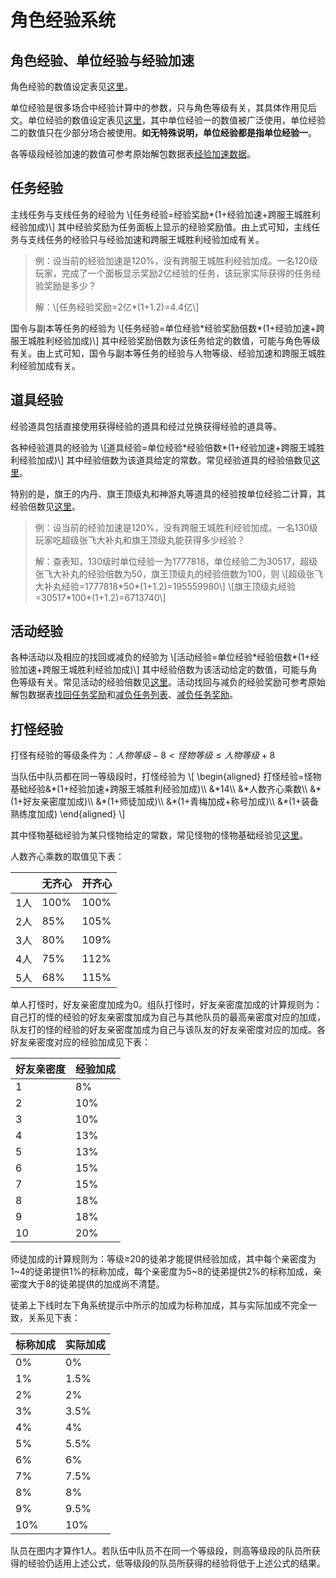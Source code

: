 # 角色经验系统

## 角色经验、单位经验与经验加速

角色经验的数值设定表见[这里](角色经验表.md)。

单位经验是很多场合中经验计算中的参数，只与角色等级有关，其具体作用见后文。单位经验的数值设定表见[这里](单位经验表.md)，其中单位经验一的数值被广泛使用，单位经验二的数值只在少部分场合被使用。**如无特殊说明，单位经验都是指单位经验一**。

各等级段经验加速的数值可参考原始解包数据表[经验加速数据][经验加速数据]。

## 任务经验

主线任务与支线任务的经验为
\\[任务经验=经验奖励\*(1+经验加速+跨服王城胜利经验加成)\\]
其中经验奖励为任务面板上显示的经验奖励值。由上式可知，主线任务与支线任务的经验只与经验加速和跨服王城胜利经验加成有关。

> 例：设当前的经验加速是120%，没有跨服王城胜利经验加成。一名120级玩家，完成了一个面板显示奖励2亿经验的任务，该玩家实际获得的任务经验奖励是多少？
>
> 解：\\[任务经验奖励=2亿*(1+1.2)=4.4亿\\]

国令与副本等任务的经验为
\\[任务经验=单位经验\*经验奖励倍数\*(1+经验加速+跨服王城胜利经验加成)\\]
其中经验奖励倍数为该任务给定的数值，可能与角色等级有关。由上式可知，国令与副本等任务的经验与人物等级、经验加速和跨服王城胜利经验加成有关。

## 道具经验

经验道具包括直接使用获得经验的道具和经过兑换获得经验的道具等。

各种经验道具的经验为
\\[道具经验=单位经验\*经验倍数\*(1+经验加速+跨服王城胜利经验加成)\\]
其中经验倍数为该道具给定的常数。常见经验道具的经验倍数见[这里](常见道具经验倍数表.md)。

特别的是，旗王的内丹、旗王顶级丸和神游丸等道具的经验按单位经验二计算，其经验倍数见[这里](常见道具经验倍数表二.md)。

> 例：设当前的经验加速是120%，没有跨服王城胜利经验加成。一名130级玩家吃超级张飞大补丸和旗王顶级丸能获得多少经验？
>
> 解：查表知，130级时单位经验一为1777818，单位经验二为30517，超级张飞大补丸的经验倍数为50，旗王顶级丸的经验倍数为100，则
> \\[超级张飞大补丸经验=1777818\*50*(1+1.2)=195559980\\]
> \\[旗王顶级丸经验=30517\*100*(1+1.2)=6713740\\]

## 活动经验

各种活动以及相应的找回或减负的经验为
\\[活动经验=单位经验\*经验倍数\*(1+经验加速+跨服王城胜利经验加成)\\]
其中经验倍数为该活动给定的数值，可能与角色等级有关。常见活动的经验倍数见[这里](常见活动经验倍数表.md)。活动找回与减负的经验奖励可参考原始解包数据表[找回任务奖励][找回任务奖励]和[减负任务列表][减负任务列表]、[减负任务奖励][减负任务奖励]。

## 打怪经验

打怪有经验的等级条件为：$人物等级−8<怪物等级≤人物等级+8$

当队伍中队员都在同一等级段时，打怪经验为
\\[
\begin{aligned}
打怪经验=怪物基础经验&\*(1+经验加速+跨服王城胜利经验加成)\\\\
&\*14\\\\
&\*人数齐心乘数\\\\
&\*(1+好友亲密度加成)\\\\
&\*(1+师徒加成)\\\\
&\*(1+青梅加成+称号加成)\\\\
&\*(1+装备熟练度加成)
\end{aligned}
\\]

其中怪物基础经验为某只怪物给定的常数，常见怪物的怪物基础经验见[这里](常见怪物基础经验表.md)。

人数齐心乘数的取值见下表：

||无齐心|开齐心|
|----|----|----|
|1人|100%|100%|
|2人|85%|105%|
|3人|80%|109%|
|4人|75%|112%|
|5人|68%|115%|

单人打怪时，好友亲密度加成为0。组队打怪时，好友亲密度加成的计算规则为：自己打的怪的经验的好友亲密度加成为自己与其他队员的最高亲密度对应的加成，队友打的怪的经验的好友亲密度加成为自己与该队友的好友亲密度对应的加成。各好友亲密度对应的经验加成见下表：

|好友亲密度|经验加成|
|----|----|
|1|8%|
|2|10%|
|3|10%|
|4|13%|
|5|13%|
|6|15%|
|7|15%|
|8|18%|
|9|18%|
|10|20%|

师徒加成的计算规则为：等级≥20的徒弟才能提供经验加成，其中每个亲密度为1\~4的徒弟提供1%的标称加成，每个亲密度为5\~8的徒弟提供2%的标称加成，亲密度大于8的徒弟提供的加成尚不清楚。

徒弟上下线时左下角系统提示中所示的加成为标称加成，其与实际加成不完全一致，关系见下表：

|标称加成|实际加成|
|----|----|
|0%|0%|
|1%|1.5%|
|2%|2%|
|3%|3.5%|
|4%|4%|
|5%|5.5%|
|6%|6%|
|7%|7.5%|
|8%|8%|
|9%|9.5%|
|10%|10%|

队员在图内才算作1人。若队伍中队员不在同一个等级段，则高等级段的队员所获得的经验仍适用上述公式，低等级段的队员所获得的经验将低于上述公式的结果。

[经验加速数据]: https://view.officeapps.live.com/op/view.aspx?src=https://cloud.tsinghua.edu.cn/f/e8199a18f0034749ae2b/?dl=1
[找回任务奖励]: https://view.officeapps.live.com/op/view.aspx?src=https://cloud.tsinghua.edu.cn/f/887623fded6144e4af43/?dl=1
[减负任务列表]: https://view.officeapps.live.com/op/view.aspx?src=https://cloud.tsinghua.edu.cn/f/308bc499a21d489582a5/?dl=1
[减负任务奖励]: https://view.officeapps.live.com/op/view.aspx?src=https://cloud.tsinghua.edu.cn/f/ec983f419ab84507a9d7/?dl=1
